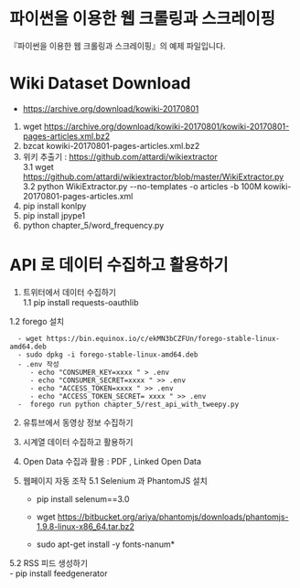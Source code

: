 # 파이썬을 이용한 웹 크롤링과 스크레이핑

『파이썬을 이용한 웹 크롤링과 스크레이핑』의 예제 파일입니다.

# Wiki Dataset Download

 *   https://archive.org/download/kowiki-20170801 
 1.   wget https://archive.org/download/kowiki-20170801/kowiki-20170801-pages-articles.xml.bz2 
 2.  bzcat kowiki-20170801-pages-articles.xml.bz2 
 3.  위키 추출기 :   https://github.com/attardi/wikiextractor    
   3.1  wget https://github.com/attardi/wikiextractor/blob/master/WikiExtractor.py        
   3.2  python WikiExtractor.py  --no-templates -o articles -b 100M  kowiki-20170801-pages-articles.xml
 4.  pip install konlpy 
 5.  pip install jpype1 
 6.  python chapter_5/word_frequency.py

#  API 로 데이터 수집하고 활용하기 
 1. 트위터에서 데이터 수집하기    
   1.1  pip install requests-oauthlib    
      
   1.2  forego 설치     
   
      - wget https://bin.equinox.io/c/ekMN3bCZFUn/forego-stable-linux-amd64.deb     
      - sudo dpkg -i forego-stable-linux-amd64.deb    
      - .env 작성     
         - echo "CONSUMER_KEY=xxxx " > .env       
         - echo "CONSUMER_SECRET=xxxx " >> .env   
         - echo "ACCESS_TOKEN=xxxx " >> .env   
         - echo "ACCESS_TOKEN_SECRET= xxxx " >> .env            
      -  forego run python chapter_5/rest_api_with_tweepy.py    
 
 2. 유튜브에서 동영상 정보 수집하기 
 
 
 3. 시계열 데이터 수집하고 활용하기 
 
 4. Open Data 수집과 활용 : PDF , Linked Open  Data 
 
 5. 웹페이지 자동 조작 
   5.1 Selenium 과 PhantomJS 설치   
     - pip install selenum==3.0    
     - wget https://bitbucket.org/ariya/phantomjs/downloads/phantomjs-1.9.8-linux-x86_64.tar.bz2   
     
     - sudo apt-get install -y fonts-nanum* 
     
   5.2 RSS 피드 생성하기   
     - pip install feedgenerator 
   
   
   
 
 
 
 
